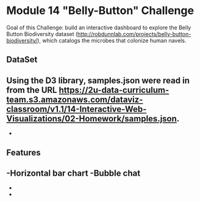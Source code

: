 # Module 14 "Belly-Button" Challenge

Goal of this Challenge: build an interactive dashboard to explore the Belly Button Biodiversity dataset (http://robdunnlab.com/projects/belly-button-biodiversity/), which catalogs the microbes that colonize human navels.



## DataSet
Using the D3 library, samples.json were read in from the URL https://2u-data-curriculum-team.s3.amazonaws.com/dataviz-classroom/v1.1/14-Interactive-Web-Visualizations/02-Homework/samples.json.
-
-



## Features

-Horizontal bar chart
-Bubble chat
-
-
-
